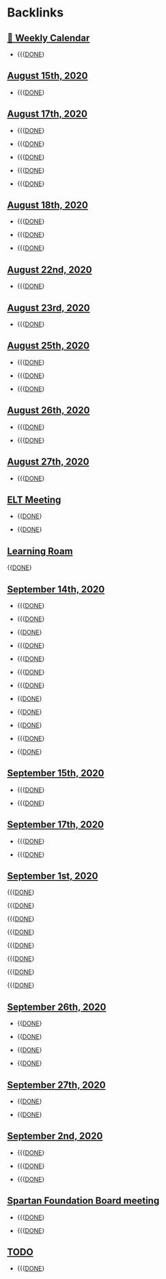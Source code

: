 
# Backlinks
## [  📅  Weekly Calendar](<  📅  Weekly Calendar.md>)
- {{{[DONE](<DONE.md>)}

## [August 15th, 2020](<August 15th, 2020.md>)
- {{{[DONE](<DONE.md>)}

## [August 17th, 2020](<August 17th, 2020.md>)
- {{{[DONE](<DONE.md>)}

- {{{[DONE](<DONE.md>)}

- {{{[DONE](<DONE.md>)}

- {{{[DONE](<DONE.md>)}

- {{{[DONE](<DONE.md>)}

## [August 18th, 2020](<August 18th, 2020.md>)
- {{{[DONE](<DONE.md>)}

- {{{[DONE](<DONE.md>)}

- {{{[DONE](<DONE.md>)}

## [August 22nd, 2020](<August 22nd, 2020.md>)
- {{{[DONE](<DONE.md>)}

## [August 23rd, 2020](<August 23rd, 2020.md>)
- {{{[DONE](<DONE.md>)}

## [August 25th, 2020](<August 25th, 2020.md>)
- {{{[DONE](<DONE.md>)}

- {{{[DONE](<DONE.md>)}

- {{{[DONE](<DONE.md>)}

## [August 26th, 2020](<August 26th, 2020.md>)
- {{{[DONE](<DONE.md>)}

- {{{[DONE](<DONE.md>)}

## [August 27th, 2020](<August 27th, 2020.md>)
- {{{[DONE](<DONE.md>)}

## [ELT Meeting](<ELT Meeting.md>)
- {{[DONE](<DONE.md>)}

- {{[DONE](<DONE.md>)}

## [Learning Roam](<Learning Roam.md>)
{{[DONE](<DONE.md>)}

## [September 14th, 2020](<September 14th, 2020.md>)
- {{{[DONE](<DONE.md>)}

- {{{[DONE](<DONE.md>)}

- {{[DONE](<DONE.md>)}

- {{{[DONE](<DONE.md>)}

- {{{[DONE](<DONE.md>)}

- {{{[DONE](<DONE.md>)}

- {{{[DONE](<DONE.md>)}

- {{[DONE](<DONE.md>)}

- {{[DONE](<DONE.md>)}

- {{[DONE](<DONE.md>)}

- {{{[DONE](<DONE.md>)}

- {{[DONE](<DONE.md>)}

## [September 15th, 2020](<September 15th, 2020.md>)
- {{{[DONE](<DONE.md>)}

- {{{[DONE](<DONE.md>)}

## [September 17th, 2020](<September 17th, 2020.md>)
- {{{[DONE](<DONE.md>)}

- {{{[DONE](<DONE.md>)}

## [September 1st, 2020](<September 1st, 2020.md>)
{{{[DONE](<DONE.md>)}

{{{[DONE](<DONE.md>)}

{{{[DONE](<DONE.md>)}

{{{[DONE](<DONE.md>)}

{{{[DONE](<DONE.md>)}

{{{[DONE](<DONE.md>)}

{{{[DONE](<DONE.md>)}

{{{[DONE](<DONE.md>)}

## [September 26th, 2020](<September 26th, 2020.md>)
- {{[DONE](<DONE.md>)}

- {{[DONE](<DONE.md>)}

- {{[DONE](<DONE.md>)}

- {{[DONE](<DONE.md>)}

## [September 27th, 2020](<September 27th, 2020.md>)
- {{[DONE](<DONE.md>)}

- {{[DONE](<DONE.md>)}

## [September 2nd, 2020](<September 2nd, 2020.md>)
- {{{[DONE](<DONE.md>)}

- {{{[DONE](<DONE.md>)}

- {{{[DONE](<DONE.md>)}

## [Spartan Foundation Board meeting ](<Spartan Foundation Board meeting .md>)
- {{{[DONE](<DONE.md>)}

- {{{[DONE](<DONE.md>)}

## [TODO](<TODO.md>)
- {{{[DONE](<DONE.md>)}

